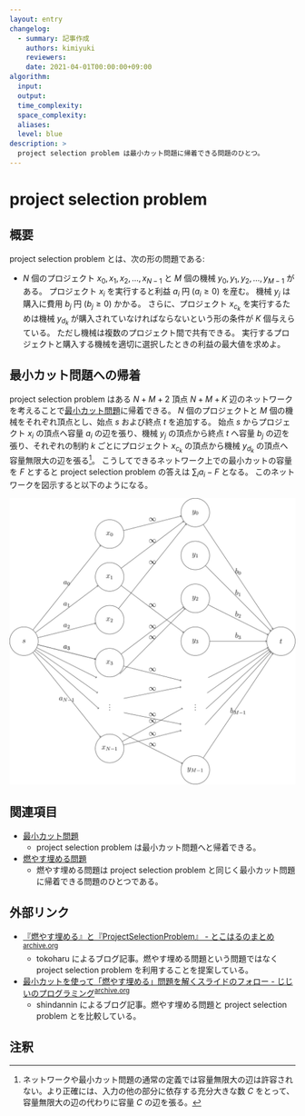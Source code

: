 ```yaml
---
layout: entry
changelog:
  - summary: 記事作成
    authors: kimiyuki
    reviewers:
    date: 2021-04-01T00:00:00+09:00
algorithm:
  input:
  output:
  time_complexity:
  space_complexity:
  aliases:
  level: blue
description: >
  project selection problem は最小カット問題に帰着できる問題のひとつ。
---
```


# project selection problem

## 概要

project selection problem とは、次の形の問題である:

-   $N$ 個のプロジェクト $x_0, x_1, x_2, \dots, x _ {N-1}$ と $M$ 個の機械 $y_0, y_1, y_2, \dots, y _ {M-1}$ がある。
    プロジェクト $x_i$ を実行すると利益 $a_i$ 円 ($a_i \ge 0$) を産む。
    機械 $y_j$ は購入に費用 $b_j$ 円 ($b_j \ge 0$) かかる。
    さらに、プロジェクト $x _ {c_k}$ を実行するためは機械 $y _ {d_k}$ が購入されていなければならないという形の条件が $K$ 個与えらている。
    ただし機械は複数のプロジェクト間で共有できる。
    実行するプロジェクトと購入する機械を適切に選択したときの利益の最大値を求めよ。


## 最小カット問題への帰着

project selection problem はある $N + M + 2$ 頂点 $N + M + K$ 辺のネットワークを考えることで[最小カット問題](/minimum-cut-problem)に帰着できる。
$N$ 個のプロジェクトと $M$ 個の機械をそれぞれ頂点とし、始点 $s$ および終点 $t$ を追加する。
始点 $s$ からプロジェクト $x_i$ の頂点へ容量 $a_i$ の辺を張り、機械 $y_j$ の頂点から終点 $t$ へ容量 $b_j$ の辺を張り、それぞれの制約 $k$ ごとにプロジェクト $x _ {c_k}$ の頂点から機械 $y _ {d_k}$ の頂点へ容量無限大の辺を張る[^infinity-capacity]。
こうしてできるネットワーク上での最小カットの容量を $F$ とすると project selection problem の答えは $\sum_i a_i - F$ となる。
このネットワークを図示すると以下のようになる。

![project selection problem のネットワーク](assets/img/project-selection-problem.svg)


## 関連項目

-   [最小カット問題](/minimum-cut-problem)
    -   project selection problem は最小カット問題へと帰着できる。
-   [燃やす埋める問題](/moyasu-umeru-mondai)
    -   燃やす埋める問題は project selection problem と同じく最小カット問題に帰着できる問題のひとつである。


## 外部リンク

-   [『燃やす埋める』と『ProjectSelectionProblem』 - とこはるのまとめ](http://tokoharuland.hateblo.jp/entry/2017/11/12/234636)<sup>[archive.org](https://web.archive.org/web/20210401023114/http://tokoharuland.hateblo.jp/entry/2017/11/12/234636)</sup>
    -   <a class="handle">tokoharu</a> によるブログ記事。燃やす埋める問題という問題ではなく project selection problem を利用することを提案している。
-   [最小カットを使って「燃やす埋める」問題を解くスライドのフォロー - じじいのプログラミング](https://shindannin.hatenadiary.com/entry/2017/11/15/043009)<sup>[archive.org](https://web.archive.org/web/20210401023113/https://shindannin.hatenadiary.com/entry/2017/11/15/043009)</sup>
    -   <a class="handle">shindannin</a> によるブログ記事。燃やす埋める問題と project selection problem とを比較している。


## 注釈

[^infinity-capacity]: ネットワークや最小カット問題の通常の定義では容量無限大の辺は許容されない。より正確には、入力の他の部分に依存する充分大きな数 $C$ をとって、容量無限大の辺の代わりに容量 $C$ の辺を張る。
